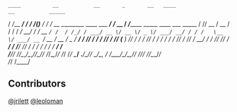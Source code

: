     ____          __           __       _       __   ____                             __           _____                                 
   /  _/___  ____/ /_  _______/ /______(_)___ _/ /  / __ \_________  ____  ___  _____/ /___  __   / ___/_________ _____  ____  ___  _____
   / // __ \/ __  / / / / ___/ __/ ___/ / __ `/ /  / /_/ / ___/ __ \/ __ \/ _ \/ ___/ __/ / / /   \__ \/ ___/ __ `/ __ \/ __ \/ _ \/ ___/
 _/ // / / / /_/ / /_/ (__  ) /_/ /  / / /_/ / /  / ____/ /  / /_/ / /_/ /  __/ /  / /_/ /_/ /   ___/ / /__/ /_/ / / / / / / /  __/ /    
/___/_/ /_/\__,_/\__,_/____/\__/_/  /_/\__,_/_/  /_/   /_/   \____/ .___/\___/_/   \__/\__, /   /____/\___/\__,_/_/ /_/_/ /_/\___/_/     
                                                                 /_/                  /____/                                             

## Contributors

[@jrilett](https://github.com/jrilett)
[@leoloman](https://github.com/leoloman)